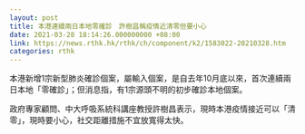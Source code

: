 ```yaml
---
layout: post
title: 本港連續兩日本地零確診　許樹昌稱疫情近清零但要小心
date: 2021-03-28 18:14:26.000000000 +08:00
link: https://news.rthk.hk/rthk/ch/component/k2/1583022-20210328.htm
categories: rthk
---
```


本港新增1宗新型肺炎確診個案，屬輸入個案，是自去年10月底以來，首次連續兩日本地「零確診」；但消息指，有1宗源頭不明的初步確診本地個案。

政府專家顧問、中大呼吸系統科講座教授許樹昌表示，現時本港疫情接近可以「清零」，現時要小心，社交距離措施不宜放寬得太快。
